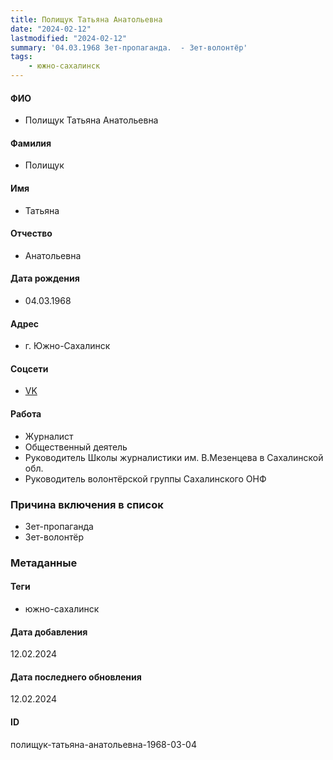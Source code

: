 ```yaml
---
title: Полищук Татьяна Анатольевна
date: "2024-02-12"
lastmodified: "2024-02-12"
summary: '04.03.1968 Зет-пропаганда.  - Зет-волонтёр'
tags: 
    - южно-сахалинск
---
```

<!--# pp2-->
<!--## Фигурант-->
<!--### Личные данные-->
#### ФИО
- Полищук Татьяна Анатольевна
#### Фамилия
- Полищук
#### Имя
- Татьяна
#### Отчество
- Анатольевна
#### Дата рождения
- 04.03.1968
#### Адрес
- г. Южно-Сахалинск
#### Соцсети
- [VK](vk.com/id490538322)
#### Работа
- Журналист
- Общественный деятель
- Руководитель Школы журналистики им. В.Мезенцева в Сахалинской обл.
- Руководитель волонтёрской группы Сахалинского ОНФ
### Причина включения в список
- Зет-пропаганда
 - Зет-волонтёр
### Метаданные
#### Теги
- южно-сахалинск
#### Дата добавления
12.02.2024
#### Дата последнего обновления
12.02.2024
#### ID
полищук-татьяна-анатольевна-1968-03-04
<!--## END;-->
